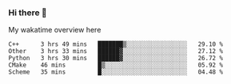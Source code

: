 ### Hi there 👋

<!--
**Jassy930/Jassy930** is a ✨ _special_ ✨ repository because its `README.md` (this file) appears on your GitHub profile.

Here are some ideas to get you started:

- 🔭 I’m currently working on ...
- 🌱 I’m currently learning ...
- 👯 I’m looking to collaborate on ...
- 🤔 I’m looking for help with ...
- 💬 Ask me about ...
- 📫 How to reach me: ...
- 😄 Pronouns: ...
- ⚡ Fun fact: ...
-->

My wakatime overview here
<!--START_SECTION:waka-->
```text
C++      3 hrs 49 mins   ███████▒░░░░░░░░░░░░░░░░░   29.10 % 
Other    3 hrs 33 mins   ██████▓░░░░░░░░░░░░░░░░░░   27.12 % 
Python   3 hrs 30 mins   ██████▓░░░░░░░░░░░░░░░░░░   26.72 % 
CMake    46 mins         █▒░░░░░░░░░░░░░░░░░░░░░░░   05.92 % 
Scheme   35 mins         █░░░░░░░░░░░░░░░░░░░░░░░░   04.48 % 
```
<!--END_SECTION:waka-->
